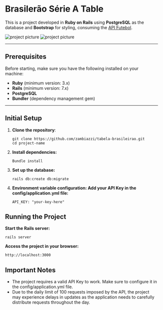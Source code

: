 # **Brasilerão Série A Table**

This is a project developed in **Ruby on Rails** using **PostgreSQL** as the database and **Bootstrap** for styling, consuming the [API Futebol](https://dashboard.api-futebol.com.br/).

![project picture](../assets/images/table_image.png)
![project picture](../assets/images/matches_image.png)

---

## **Prerequisites**

Before starting, make sure you have the following installed on your machine:

- **Ruby** (minimum version: 3.x)
- **Rails** (minimum version: 7.x)
- **PostgreSQL**
- **Bundler** (dependency management gem)

---

## **Initial Setup**

1. **Clone the repository**:
   ```
   git clone https://github.com/zambiazzi/tabela-brasileirao.git
   cd project-name
    ```
   
2. **Install dependencies:**  

   `Bundle install`

3. **Set up the database:**

    `rails db:create db:migrate`
    
4. **Environment variable configuration: Add your API Key in the config/application.yml file:**
    
    `API_KEY: "your-key-here"`

## **Running the Project**

**Start the Rails server:**

`rails server`

**Access the project in your browser:**

`http://localhost:3000`

## **Important Notes**
- The project requires a valid API Key to work. Make sure to configure it in the config/application.yml file.
- Due to the daily limit of 100 requests imposed by the API, the project may experience delays in updates as the application needs to carefully distribute requests throughout the day.
